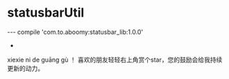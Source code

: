 # statusbarUtil

--- compile 'com.to.aboomy:statusbar_lib:1.0.0'

-
xiexie ni de guāng gù ！ 喜欢的朋友轻轻右上角赏个star，您的鼓励会给我持续更新的动力。








